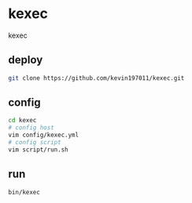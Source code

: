 # kexec
kexec

## deploy

```bash
git clone https://github.com/kevin197011/kexec.git
```

## config

```bash
cd kexec
# config host
vim config/kexec.yml
# config script
vim script/run.sh
```

## run

```bash
bin/kexec
```